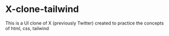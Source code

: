 # X-clone-tailwind
This is a UI clone of X (previously Twitter) created to practice the concepts of html, css, tailwind

